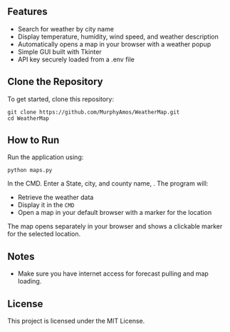 Features
--------
- Search for weather by city name
- Display temperature, humidity, wind speed, and weather description
- Automatically opens a map in your browser with a weather popup
- Simple GUI built with Tkinter
- API key securely loaded from a .env file

Clone the Repository
--------------------
To get started, clone this repository:

    git clone https://github.com/MurphyAmos/WeatherMap.git
    cd WeatherMap

How to Run
----------
Run the application using:

    python maps.py

In the CMD. Enter a State, city, and county name, . The program will:
- Retrieve the weather data
- Display it in the `CMD`
- Open a map in your default browser with a marker for the location


The map opens separately in your browser and shows a clickable marker for the selected location.

Notes
-----
- Make sure you have internet access for forecast pulling and map loading.


License
-------
This project is licensed under the MIT License.

